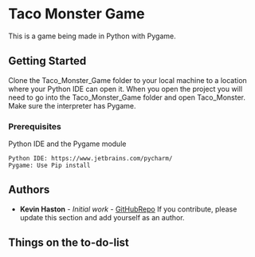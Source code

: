 # Taco Monster Game

This is a game being made in Python with Pygame. 

## Getting Started

Clone the Taco_Monster_Game folder to your local machine to a location where your Python IDE can open it. When you open the project you will need to 
go into the Taco_Monster_Game folder and open Taco_Monster. Make sure the interpreter has Pygame. 

### Prerequisites

Python IDE and the Pygame module

```
Python IDE: https://www.jetbrains.com/pycharm/
Pygame: Use Pip install
```

## Authors

* **Kevin Haston** - *Initial work* - [GitHubRepo](https://github.com/khaston10/TacoMonsterGame.git)
If you contribute, please update this section and add yourself as an author.

## Things on the to-do-list 

